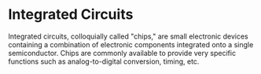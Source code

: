 # Integrated Circuits

Integrated circuits, colloquially called "chips," are small electronic devices containing a combination of electronic components integrated onto a single semiconductor. Chips are commonly available to provide very specific functions such as analog-to-digital conversion, timing, etc.
